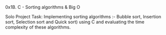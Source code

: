 0x1B. C - Sorting algorithms & Big O

Solo Project Task: Implementing sorting algorithms 
:- Bubble sort, Insertion sort, Selection sort and Quick sort) using C and evaluating the time complexity of these algorithms.
